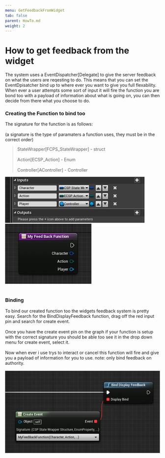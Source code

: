 ```yaml
---
menu: GetFeedbackFromWidget 
tab: false
parent: HowTo.md
weight: 2
---
```

# How to get feedback from the widget

The system uses a EventDispatcher[Delegate] to give the server feedback on what the users are reqesting to do.
This means that you can set the EventDpisatcher bind up to where ever you want to give you full
flexability.
When ever a user attempts some sort of input it will fire the function you are bond too
with a payload of information about what is going on, you can then decide from there what you
choose to do.
### Creating the Function to bind too
The signature for the function is as follows:
<br/><br/>
(a signature is the type of paramaters a function uses, they must be in the correct order)

>StateWrapper[FCPS_StateWrapper] - struct
<br/><br/>
Action[ECSP_Action] - Enum
<br/><br/>
>Controller[AController] - Controller

![Alt text](Image/Feedback_Sig1.png?raw=true "ManagerNode")
![Alt text](Image/Feedback.png?raw=true "ManagerNode")
<br/><br/>
### Binding
To bind our created function too the widgets feedback system is pretty easy.
Search for the BindDisplayFeedback function, drag off the red input pin and search
for create event.
<br/><br/>
Once you have the create event pin on the graph if your function is setup with the 
correct signature you should be able too see it in the drop down menu for create
event, select it.
<br/><br/>
Now when ever i use trys to interact or cancel this function will fire and give you a 
payload of information for you to use.
note: only bind feedback on authority.
<br/><br/>
![Alt text](Image/BindFeedback.png?raw=true "ManagerNode")